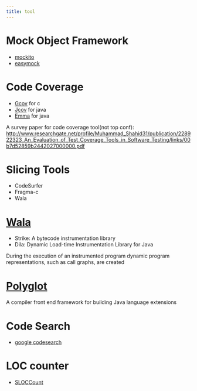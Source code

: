 ```yaml
---
title: tool
---
```


Mock Object Framework
=====================
* [mockito](http://mockito.org)
* [easymock](http://easymock.org)

Code Coverage
=============
* [Gcov](https://gcc.gnu.org/onlinedocs/gcc/Gcov.html) for c
* [Jcov](https://wiki.openjdk.java.net/display/CodeTools/jcov) for java
* [Emma](http://emma.sourceforge.net/index.html) for java

A survey paper for code coverage tool(not top conf):
http://www.researchgate.net/profile/Muhammad_Shahid31/publication/228922323_An_Evaluation_of_Test_Coverage_Tools_in_Software_Testing/links/00b7d52859b2442027000000.pdf

Slicing Tools
=============

* CodeSurfer
* Fragma-c
* Wala

[Wala](http://wala.sourceforge.net/)
=================================

* Strike: A bytecode instrumentation library
* Dila: Dynamic Load-time Instrumentation Library for Java

During the execution of an instrumented program dynamic program representations, such as call graphs, are created

[Polyglot](http://www.cs.cornell.edu/projects/polyglot/)
========================================================

A compiler front end framework for building Java language extensions

Code Search
===========

* [google codesearch](https://github.com/google/codesearch)

LOC counter
===========
* [SLOCCount](http://www.dwheeler.com/sloccount/)
